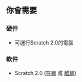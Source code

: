 ## 你會需要

### 硬件

+ 可運行Scratch 2.0的電腦

### 軟件

+ Scratch 2.0 ([在線](https://scratch.mit.edu/projects/editor/) 或 [離線](https://scratch.mit.edu/scratch2download/))